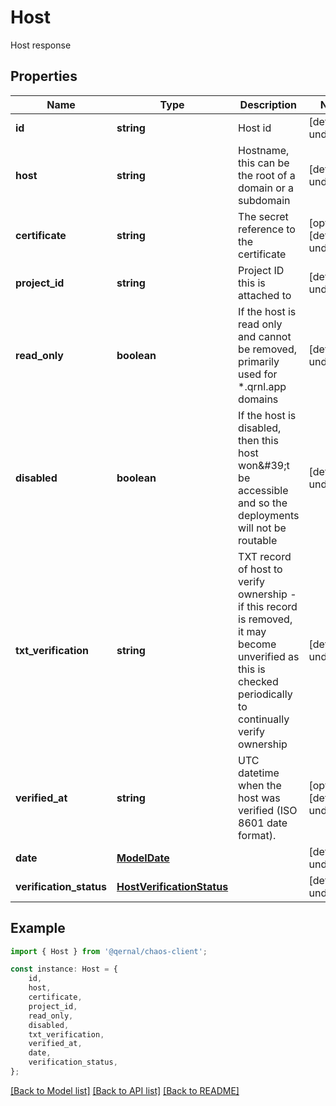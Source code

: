 # Host

Host response

## Properties

Name | Type | Description | Notes
------------ | ------------- | ------------- | -------------
**id** | **string** | Host id | [default to undefined]
**host** | **string** | Hostname, this can be the root of a domain or a subdomain | [default to undefined]
**certificate** | **string** | The secret reference to the certificate | [optional] [default to undefined]
**project_id** | **string** | Project ID this is attached to | [default to undefined]
**read_only** | **boolean** | If the host is read only and cannot be removed, primarily used for *.qrnl.app domains | [default to undefined]
**disabled** | **boolean** | If the host is disabled, then this host won\&#39;t be accessible and so the deployments will not be routable | [default to undefined]
**txt_verification** | **string** | TXT record of host to verify ownership - if this record is removed, it may become unverified as this is checked periodically to continually verify ownership | [default to undefined]
**verified_at** | **string** | UTC datetime when the host was verified (ISO 8601 date format). | [optional] [default to undefined]
**date** | [**ModelDate**](ModelDate.md) |  | [default to undefined]
**verification_status** | [**HostVerificationStatus**](HostVerificationStatus.md) |  | [default to undefined]

## Example

```typescript
import { Host } from '@qernal/chaos-client';

const instance: Host = {
    id,
    host,
    certificate,
    project_id,
    read_only,
    disabled,
    txt_verification,
    verified_at,
    date,
    verification_status,
};
```

[[Back to Model list]](../README.md#documentation-for-models) [[Back to API list]](../README.md#documentation-for-api-endpoints) [[Back to README]](../README.md)
